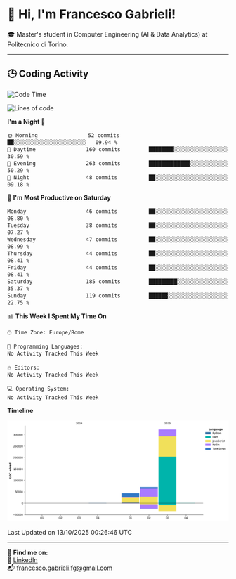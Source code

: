 # 👋 Hi, I'm Francesco Gabrieli!

🎓 Master's student in Computer Engineering (AI & Data Analytics) at Politecnico di Torino.  

---

## 🕒 Coding Activity

<!--START_SECTION:waka-->
![Code Time](http://img.shields.io/badge/Code%20Time-151%20hrs%2026%20mins-blue)

![Lines of code](https://img.shields.io/badge/From%20Hello%20World%20I%27ve%20Written-437.5%20thousand%20lines%20of%20code-blue)

**I'm a Night 🦉** 

```text
🌞 Morning                52 commits          ██░░░░░░░░░░░░░░░░░░░░░░░   09.94 % 
🌆 Daytime                160 commits         ████████░░░░░░░░░░░░░░░░░   30.59 % 
🌃 Evening                263 commits         █████████████░░░░░░░░░░░░   50.29 % 
🌙 Night                  48 commits          ██░░░░░░░░░░░░░░░░░░░░░░░   09.18 % 
```
📅 **I'm Most Productive on Saturday** 

```text
Monday                   46 commits          ██░░░░░░░░░░░░░░░░░░░░░░░   08.80 % 
Tuesday                  38 commits          ██░░░░░░░░░░░░░░░░░░░░░░░   07.27 % 
Wednesday                47 commits          ██░░░░░░░░░░░░░░░░░░░░░░░   08.99 % 
Thursday                 44 commits          ██░░░░░░░░░░░░░░░░░░░░░░░   08.41 % 
Friday                   44 commits          ██░░░░░░░░░░░░░░░░░░░░░░░   08.41 % 
Saturday                 185 commits         █████████░░░░░░░░░░░░░░░░   35.37 % 
Sunday                   119 commits         ██████░░░░░░░░░░░░░░░░░░░   22.75 % 
```


📊 **This Week I Spent My Time On** 

```text
🕑︎ Time Zone: Europe/Rome

💬 Programming Languages: 
No Activity Tracked This Week

🔥 Editors: 
No Activity Tracked This Week

💻 Operating System: 
No Activity Tracked This Week
```

**Timeline**

![Lines of Code chart](https://raw.githubusercontent.com/francescogabrieli/francescogabrieli/main/assets/bar_graph.png)


 Last Updated on 13/10/2025 00:26:46 UTC
<!--END_SECTION:waka-->


---



🔗 **Find me on:**  
💼 [LinkedIn](https://www.linkedin.com/in/francesco-gabrieli)  
📬 francesco.gabrieli.fg@gmail.com  



